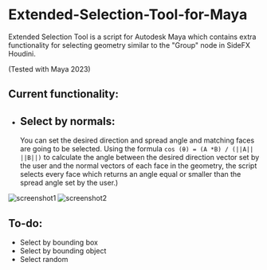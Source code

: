 # Extended-Selection-Tool-for-Maya
Extended Selection Tool is a script for Autodesk Maya which contains extra functionality for selecting geometry similar to the "Group" node in SideFX Houdini.

(Tested with Maya 2023)

## Current functionality:

- ## Select by normals:
  You can set the desired direction and spread angle and matching faces are going to be selected. Using the formula ```cos (θ) = (A *B) / (||A|| ||B||)``` to calculate the angle between the desired direction vector set by the user and the normal vectors of each face in the geometry, the script selects every face which returns an angle equal or smaller than the spread angle set by the user.)

![screenshot1](https://user-images.githubusercontent.com/74256390/233833245-e5347b7b-0efa-4157-b27e-0acea6401db5.png)
![screenshot2](https://user-images.githubusercontent.com/74256390/233833250-158826af-b91d-4b4f-b78c-65b6820dc096.png)



## To-do:

- Select by bounding box
- Select by bounding object
- Select random
